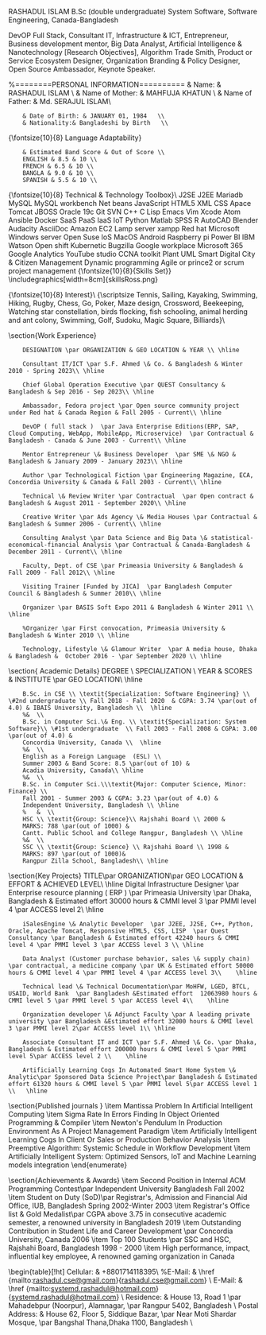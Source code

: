 RASHADUL ISLAM 
B.Sc (double undergraduate)
System Software, Software Engineering, Canada-Bangladesh

DevOP Full Stack, Consultant IT, Infrastructure \& ICT, Entrepreneur, Business development mentor, Big Data Analyst, Artificial Intelligence \& Nanotechnology [Research Objectives], Algorithm Trade Smith, Product or Service Ecosystem Designer, Organization Branding \& Policy Designer, Open Source Ambassador, Keynote Speaker.


%========PERSONAL INFORMATION==========
		& Name: & RASHADUL ISLAM  \\
		& Name of Mother: & MAHFUJA KHATUN \\
		& Name of Father: & Md. SERAJUL ISLAM\\
		
		& Date of Birth: & JANUARY 01, 1984   \\
		& Nationality:& Bangladeshi by Birth   \\
		
{\fontsize{10}{8} Language Adaptability}

		& Estimated Band Score & Out of Score \\
		ENGLISH & 8.5 & 10 \\
		FRENCH & 6.5 & 10 \\
		BANGLA & 9.0 & 10 \\
		SPANISH & 5.5 & 10 \\
		
{\fontsize{10}{8} Technical \& Technology Toolbox}\\
	J2SE
	J2EE
	Mariadb
	MySQL
	MySQL workbench
	Net beans
	JavaScript
	HTML5
	XML
	CSS
	Apace Tomcat
	JBOSS
	Oracle 19c
	Git
	SVN
	C++
	C
	Lisp
	Emacs
	Vim
	Xcode
	Atom
	Ansible
	Docker
	SaaS
	PaaS
	IaaS
	IoT
	Python
	Matlab
	SPSS
	R
	AutoCAD
	Blender
	Audacity
	AsciiDoc
	Amazon EC2
	Lamp server
	xampp
	Red hat
	Microsoft Windows server
	Open Suse
	IoS
	MacOS
	Android
	Raspberry pi
	Power BI
	IBM Watson
	Open shift
	Kubernetic
	Bugzilla
	Google workplace
	Microsoft 365
	Google Analytics
	YouTube studio
	CCNA toolkit
	Plant UML
	Smart Digital City \& Citizen Management
	Dynamic programming
	Agile or prince2 or scrum project management
{\fontsize{10}{8}{Skills Set}}
	\includegraphics[width=8cm]{skillsRoss.png}

{\fontsize{10}{8} Interest}\\
{\scriptsize Tennis, Sailing, Kayaking, Swimming, Hiking, Rugby, Chess, Go, Poker, Maze design, Crossword, Beekeeping, Watching star constellation, birds flocking, fish schooling, animal herding and ant colony, Swimming, Golf, Sudoku, Magic Square, Billiards}\\

\section{Work Experience}


		DESIGNATION \par ORGANIZATION & GEO LOCATION & YEAR \\ \hline
		
		Consultant IT/ICT \par S.F. Ahmed \& Co. & Bangladesh & Winter 2010 - Spring 2023\\ \hline
		
		Chief Global Operation Executive \par QUEST Consultancy & Bangladesh & Sep 2016 - Sep 2023\\ \hline
		
		Ambassador, Fedora project \par Open source community project under Red hat & Canada Region & Fall 2005 - Current\\ \hline
		
		DevOP ( full stack )  \par Java Enterprise Editions(ERP, SAP, Cloud Computing, WebApp, MobileApp, Microservice)  \par Contractual & Bangladesh - Canada & June 2003 - Current\\ \hline
		
		Mentor Entrepreneur \& Business Developer  \par SME \& NGO & Bangladesh & January 2009 - January 2023\\ \hline
		
		Author \par Technological Fiction \par Engineering Magazine, ECA, Concordia University & Canada & Fall 2003 - Current\\ \hline
		
		Technical \& Review Writer \par Contractual  \par Open contract & Bangladesh & August 2011 - September 2020\\ \hline
		
		Creative Writer \par Ads Agency \& Media Houses \par Contractual & Bangladesh & Summer 2006 - Current\\ \hline
		
		Consulting Analyst \par Data Science and Big Data \& statistical-economical-financial Analysis \par Contractual & Canada-Bangladesh & December 2011 - Current\\ \hline
		
		Faculty, Dept. of CSE \par Primeasia University & Bangladesh & Fall 2009 - Fall 2012\\ \hline
		
		Visiting Trainer [Funded by JICA]  \par Bangladesh Computer Council & Bangladesh & Summer 2010\\ \hline
		
		Organizer \par BASIS Soft Expo 2011 & Bangladesh & Winter 2011 \\ \hline
		
		%Organizer \par First convocation, Primeasia University & Bangladesh & Winter 2010 \\ \hline
		
		Technology, Lifestyle \& Glamour Writer  \par A media house, Dhaka & Bangladesh &  October 2016 - \par September 2020 \\ \hline
		
\section{ Academic Details}
		DEGREE \\ SPECIALIZATION \\ YEAR & SCORES & INSTITUTE \par GEO LOCATION\\
		\hline
		
		B.Sc. in CSE \\ \textit{Specialization: Software Engineering} \\ \#2nd undergraduate \\ Fall 2018 - Fall 2020  & CGPA: 3.74 \par(out of 4.0) & IBAIS University, Bangladesh \\  \hline
		%&  \\
		B.Sc. in Computer Sci.\& Eng. \\ \textit{Specialization: System Software}\\ \#1st undergraduate  \\ Fall 2003 - Fall 2008 & CGPA: 3.00 \par(out of 4.0) &
		Concordia University, Canada \\  \hline
		%&  \\
		English as a Foreign Language  (ESL) \\
		Summer 2003 & Band Score: 8.5 \par(out of 10) &
		Acadia University, Canada\\ \hline
		%&  \\
		B.Sc. in Computer Sci.\\\textit{Major: Computer Science, Minor: Finance} \\
		Fall 2001 - Summer 2003 & CGPA: 3.23 \par(out of 4.0) &
		Independent University, Bangladesh \\ \hline
		%	&  \\
		HSC \\ \textit{Group: Science}\\ Rajshahi Board \\ 2000 &
		MARKS: 788 \par(out of 1000) &
		Cantt. Public School and College Rangpur, Bangladesh \\ \hline
		%&  \\
		SSC \\ \textit{Group: Science} \\ Rajshahi Board \\ 1998 &
		MARKS: 897 \par(out of 1000)&
		Rangpur Zilla School, Bangladesh\\ \hline
		

\section{Key Projects}
		TITLE\par ORGANIZATION\par GEO LOCATION & EFFORT & ACHIEVED LEVEL\\
		\hline
		Digital Infrastructure Designer \par Enterprise resource planning ( ERP ) \par Primeasia University \par  Dhaka, Bangladesh & Estimated effort 30000 hours & CMMI level 3 \par PMMI level 4 \par ACCESS level 2\\	\hline
		
		iSalesEngine \& Analytic Developer  \par J2EE, J2SE, C++, Python, Oracle, Apache Tomcat, Responsive HTML5, CSS, LISP  \par Quest Consultancy \par Bangladesh & Estimated effort 42240 hours & CMMI level 4 \par PMMI level 3 \par ACCESS level 3 \\	\hline
		
		Data Analyst (Customer purchase behavior, sales \& supply chain)  \par contractual, a medicine company \par UK & Estimated effort 50000 hours & CMMI level 4 \par PMMI level 4 \par ACCESS level 3\\	\hline
		
		Technical lead \& Technical Documentation\par MoHFW, LGED, BTCL, USAID, World Bank  \par Bangladesh &Estimated effort  12063980 hours & CMMI level 5 \par PMMI level 5 \par ACCESS level 4\\	\hline
		
		Organization developer \& Adjunct Faculty \par A leading private university \par Bangladesh &Estimated effort 32000 hours & CMMI level 3 \par PMMI level 2\par ACCESS level 1\\	\hline
		
		Associate Consultant IT and ICT \par S.F. Ahmed \& Co. \par Dhaka, Bangladesh & Estimated effort 200000 hours & CMMI level 5 \par PMMI level 5\par ACCESS level 2 \\	\hline
		
		Artificially Learning Cogs In Automated Smart Home System \& Analytic\par Sponsored Data Science Project\par Bangladesh & Estimated effort 61320 hours & CMMI level 5 \par PMMI level 5\par ACCESS level 1 \\	\hline
		
		
\section{Published journals }
	\item Mantissa Problem In Artificial Intelligent Computing
	\item Sigma Rate In Errors Finding In Object Oriented Programming \& Compiler
	\item Newton's Pendulum In Production Environment As A Project Management Paradigm
	\item Artificially Intelligent Learning Cogs In Client Or Sales or Production Behavior Analysis
	\item Preemptive Algorithm: Systemic Schedule in Workflow Development
	\item Artificially Intelligent System: Optimized Sensors, IoT and Machine Learning models integration 
\end{enumerate}



\section{Achievements \& Awards}
	\item Second Position in Internal ACM Programming Contest\par Independent University Bangladesh Fall 2002
	\item Student on Duty (SoD)\par Registrar's, Admission and Financial Aid Office, IUB, Bangladesh Spring 2002-Winter 2003
	\item Registrar's Office list \& Gold Medalist\par CGPA above 3.75 in consecutive academic semester, a renowned university in Bangladesh 2019
	\item Outstanding Contribution in Student Life and Career Development \par Concordia University, Canada 2006
	\item Top 100 Students \par SSC and HSC, Rajshahi Board, Bangladesh 1998 - 2000
	\item High performance, impact, influential key employee, A renowned gaming organization in Canada
	
\begin{table}[!ht]
		Cellular: & +8801714118395\\
		%E-Mail: & \href {mailto:rashadul.cse@gmail.com}{rashadul.cse@gmail.com}  \\
		E-Mail: & \href {mailto:systemd.rashadul@hotmail.com}{systemd.rashadul@hotmail.com}  \\
		Residence:	& House 13, Road 1 \par Mahadebpur (Noorpur), Alamnagar, \par Rangpur 5402, Bangladesh   \\
		Postal Address: & House 62, Floor 5, Siddique Bazar, \par Near Moti Shardar Mosque, \par Bangshal Thana,Dhaka 1100, Bangladesh   \\
		
